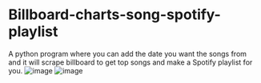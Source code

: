 # Billboard-charts-song-spotify-playlist
A python program where you can add the date you want the songs from and it will scrape billboard to get top songs and make a Spotify playlist for you.
![image](https://user-images.githubusercontent.com/114987949/204211260-dc298123-3e7b-45e7-8635-2cf0a46abace.png)
![image](https://user-images.githubusercontent.com/114987949/204211371-95c0e5a5-45d8-4f6c-9bfe-a3c7c04392a4.png)
